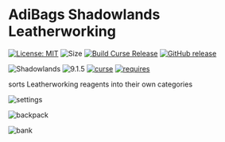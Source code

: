 # AdiBags Shadowlands Leatherworking 

[![License: MIT](https://img.shields.io/badge/License-MIT-yellow.svg)](https://opensource.org/licenses/MIT)
![Size](https://img.shields.io/github/repo-size/N6REJ/AdiBags_Shadowlands_Leatherworking) 
[![Build Curse Release](https://github.com/N6REJ/AdiBags_Shadowlands_Leatherworking/actions/workflows/action.yml/badge.svg)](https://github.com/N6REJ/AdiBags_Shadowlands_Leatherworking/actions/workflows/action.yml) 
[![GitHub release](https://img.shields.io/github/release/N6REJ/AdiBags_Shadowlands_Leatherworking.svg)](https://GitHub.com/N6REJ/AdiBags_Shadowlands_Leatherworking/releases/)

![Shadowlands](https://img.shields.io/badge/Supports-Shadowlands-0B68D7)
![9.1.5](https://img.shields.io/badge/Ready_for-9.1.5-darkgreen)
[![curse](https://img.shields.io/badge/Curseforge_Project_ID:-545215-purple)](https://www.curseforge.com/wow/addons/adibags_shadowlands_Leatherworking)
[![requires](https://img.shields.io/badge/Requires-AdiBags-brown)](https://www.curseforge.com/wow/addons/adibags)

sorts Leatherworking reagents into their own categories


![settings](https://user-images.githubusercontent.com/1850089/140662196-9e70720c-156f-42fa-b944-0729948f2bf2.png)


![backpack](https://user-images.githubusercontent.com/1850089/140661565-9f6a963f-24d3-47bd-9b51-d052a32f1d03.png)

![bank](https://user-images.githubusercontent.com/1850089/140662125-e95bd6fa-e45e-437f-80b5-9fb57510eee8.png)

